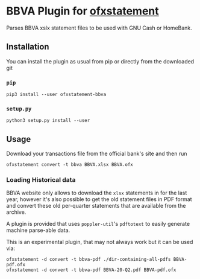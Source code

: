 # BBVA Plugin for [ofxstatement](https://github.com/kedder/ofxstatement/)

Parses BBVA xslx statement files to be used with GNU Cash or HomeBank.

## Installation

You can install the plugin as usual from pip or directly from the downloaded git

### `pip`

    pip3 install --user ofxstatement-bbva

### `setup.py`

    python3 setup.py install --user

## Usage
Download your transactions file from the official bank's site and then run

    ofxstatement convert -t bbva BBVA.xlsx BBVA.ofx


### Loading Historical data

BBVA website only allows to download the `xlsx` statements in for the last year,
however it's also possible to get the old statement files in PDF format and convert
these old per-quarter statements that are available from the archive.

A plugin is provided that uses `poppler-util`'s `pdftotext` to easily generate
machine parse-able data.

This is an experimental plugin, that may not always work but it can be used via:

    ofxstatement -d convert -t bbva-pdf ./dir-containing-all-pdfs BBVA-pdf.ofx
    ofxstatement -d convert -t bbva-pdf BBVA-20-Q2.pdf BBVA-pdf.ofx
